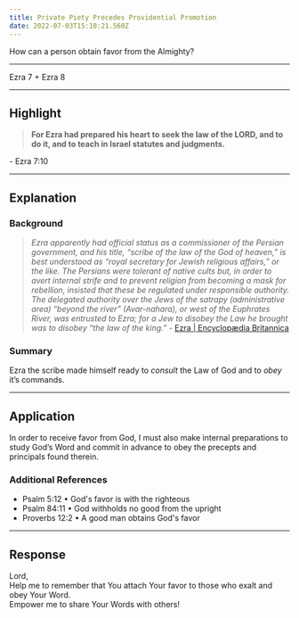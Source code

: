 ```yaml
---
title: Private Piety Precedes Providential Promotion
date: 2022-07-03T15:10:21.560Z
---
```


<script>
	import Gradient from '../src/lib/components/Gradient.svelte';
    import Reference from '../src/lib/components/Reference.svelte';
</script>

<p>How can a person obtain favor from the Almighty?</p>

---

<Intro>Ezra 7 + Ezra 8</Intro>

---

## **Highlight**

<blockquote style="font-weight: bold !important"> 
<Gradient>For Ezra had prepared his heart to seek the law of the LORD, and to do it, and to teach in Israel statutes and judgments.</Gradient>
</blockquote> - Ezra 7:10

---

## **Explanation**

### **Background**

> _Ezra apparently had official status as a commissioner of the Persian government, and his title, “scribe of the law of the God of heaven,” is best understood as “royal secretary for Jewish religious affairs,” or the like. The Persians were tolerant of native cults but, in order to avert internal strife and to prevent religion from becoming a mask for rebellion, insisted that these be regulated under responsible authority. The delegated authority over the Jews of the satrapy (administrative area) “beyond the river” (Avar-nahara), or west of the Euphrates River, was entrusted to Ezra; for a Jew to disobey the Law he brought was to disobey “the law of the king.”_ - <a href="https://www.britannica.com/biography/Ezra-Hebrew-religious-leader">Ezra | Encyclopædia Britannica<a>

### **Summary**

Ezra the scribe made himself ready to _consult_ the Law of God and to _obey_ it’s commands.

---

## **Application**

In order to receive favor from God, I must also make internal preparations to study God’s Word and commit in advance to obey the precepts and principals found therein. <br/>

### Additional References

- <Reference>Psalm 5:12</Reference> • God's favor is with the righteous<br/>
- <Reference>Psalm 84:11</Reference> • God withholds no good from the upright <br/>
- <Reference>Proverbs 12:2</Reference> • A good man obtains God's favor<br/>

---

## **Response**

Lord, <br/>
Help me to remember that You attach Your favor to those who exalt and obey Your Word. <br/> Empower me to share Your Words with others!
